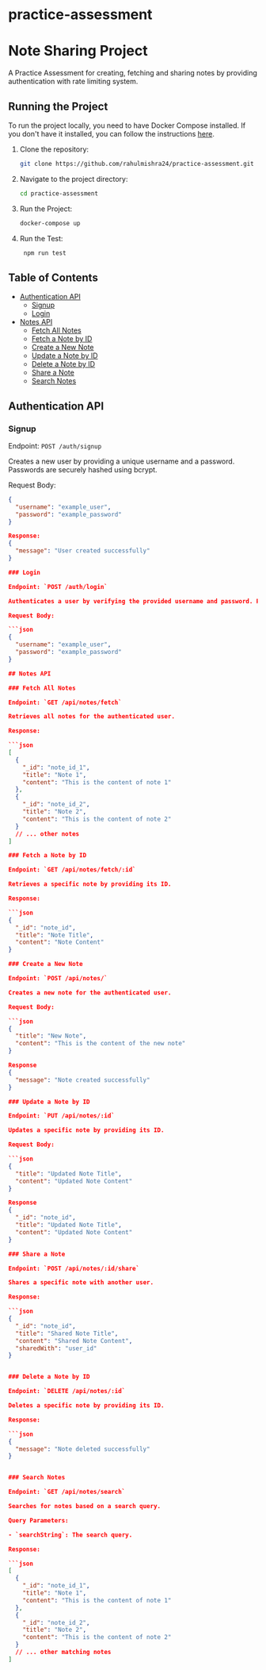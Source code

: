 # practice-assessment
# Note Sharing Project

A Practice Assessment for creating, fetching and sharing notes by providing authentication with rate limiting system.

## Running the Project

To run the project locally, you need to have Docker Compose installed. If you don't have it installed, you can follow the instructions [here](https://docs.docker.com/compose/install/).

1. Clone the repository:

   ```bash
   git clone https://github.com/rahulmishra24/practice-assessment.git

2. Navigate to the project directory:

      ```bash
      cd practice-assessment

3. Run the Project:
     ```bash
     docker-compose up

4. Run the Test:
   ```bash
    npm run test


## Table of Contents

- [Authentication API](#authentication-api)
  - [Signup](#signup)
  - [Login](#login)
- [Notes API](#notes-api)
  - [Fetch All Notes](#fetch-all-notes)
  - [Fetch a Note by ID](#fetch-a-note-by-id)
  - [Create a New Note](#create-a-new-note)
  - [Update a Note by ID](#update-a-note-by-id)
  - [Delete a Note by ID](#delete-a-note-by-id)
  - [Share a Note](#share-a-note)
  - [Search Notes](#search-notes)

## Authentication API

### Signup

Endpoint: `POST /auth/signup`

Creates a new user by providing a unique username and a password. Passwords are securely hashed using bcrypt.

Request Body:

```json
{
  "username": "example_user",
  "password": "example_password"
}

Response:
{
  "message": "User created successfully"
}

### Login

Endpoint: `POST /auth/login`

Authenticates a user by verifying the provided username and password. Returns a JSON Web Token (JWT) upon successful login.

Request Body:

```json
{
  "username": "example_user",
  "password": "example_password"
}

## Notes API

### Fetch All Notes

Endpoint: `GET /api/notes/fetch`

Retrieves all notes for the authenticated user.

Response:

```json
[
  {
    "_id": "note_id_1",
    "title": "Note 1",
    "content": "This is the content of note 1"
  },
  {
    "_id": "note_id_2",
    "title": "Note 2",
    "content": "This is the content of note 2"
  }
  // ... other notes
]

### Fetch a Note by ID

Endpoint: `GET /api/notes/fetch/:id`

Retrieves a specific note by providing its ID.

Response:

```json
{
  "_id": "note_id",
  "title": "Note Title",
  "content": "Note Content"
}

### Create a New Note

Endpoint: `POST /api/notes/`

Creates a new note for the authenticated user.

Request Body:

```json
{
  "title": "New Note",
  "content": "This is the content of the new note"
}

Response
{
  "message": "Note created successfully"
}

### Update a Note by ID

Endpoint: `PUT /api/notes/:id`

Updates a specific note by providing its ID.

Request Body:

```json
{
  "title": "Updated Note Title",
  "content": "Updated Note Content"
}

Response
{
  "_id": "note_id",
  "title": "Updated Note Title",
  "content": "Updated Note Content"
}

### Share a Note

Endpoint: `POST /api/notes/:id/share`

Shares a specific note with another user.

Response:

```json
{
  "_id": "note_id",
  "title": "Shared Note Title",
  "content": "Shared Note Content",
  "sharedWith": "user_id"
}


### Delete a Note by ID

Endpoint: `DELETE /api/notes/:id`

Deletes a specific note by providing its ID.

Response:

```json
{
  "message": "Note deleted successfully"
}


### Search Notes

Endpoint: `GET /api/notes/search`

Searches for notes based on a search query.

Query Parameters:

- `searchString`: The search query.

Response:

```json
[
  {
    "_id": "note_id_1",
    "title": "Note 1",
    "content": "This is the content of note 1"
  },
  {
    "_id": "note_id_2",
    "title": "Note 2",
    "content": "This is the content of note 2"
  }
  // ... other matching notes
]











